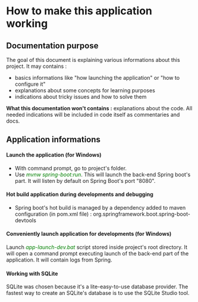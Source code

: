 # How to make this application working
## Documentation purpose
The goal of this document is explaining various informations about this project. It may contains : 
- basics informations like "how launching the application" or "how to configure it"
- explanations about some concepts for learning purposes
- indications about tricky issues and how to solve them

**What this documentation won't contains :** explanations about the code. All needed indications will be included in code itself as commentaries and docs.

## Application informations
#### Launch the application (for Windows)
- With command prompt, go to project's folder.
- Use <span style="color: green;">*mvnw spring-boot:run*</span>. This will launch the back-end Spring boot's part. It will listen by default on Spring Boot's port "8080".

#### Hot build application during developments and debugging
- Spring boot's hot build is managed by a dependency added to maven configuration (in pom.xml file) : org.springframework.boot.spring-boot-devtools

#### Conveniently launch application for developments (for Windows)
Launch <span style="color: green;">*app-launch-dev.bat*</span> script stored inside project's root directory. It will open a command prompt  executing launch of the back-end part of the application. It will contain logs from Spring.

#### Working with SQLite
SQLite was chosen because it's a lite-easy-to-use database provider. The fastest way to create an SQLite's database is to use the SQLite Studio tool.